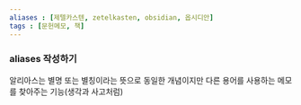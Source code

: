 ```yaml
---
aliases : [제텔카스텐, zetelkasten, obsidian, 옵시디안]
tags : [문헌메모, 책]
---
```

### aliases 작성하기
알리아스는 별명 또는 별칭이라는 뜻으로 동일한 개념이지만 다른 용어를 사용하는 메모를 찾아주는 기능(생각과 사고처럼)




